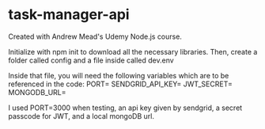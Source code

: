 # task-manager-api

Created with Andrew Mead's Udemy Node.js course. 

Initialize with npm init to download all the necessary libraries.
Then, create a folder called config and a file inside called dev.env

Inside that file, you will need the following variables which are to be referenced in the code:
PORT=
SENDGRID_API_KEY=
JWT_SECRET=
MONGODB_URL=

I used PORT=3000 when testing, an api key given by sendgrid, a secret passcode for JWT, and a local mongoDB url.
